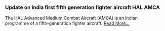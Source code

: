### Update on india first fifth generation fighter aircraft HAL AMCA
The HAL Advanced Medium Combat Aircraft (AMCA) is an Indian programme of a fifth-generation fighter aircraft. [Read More...](tech_updates/hal_new_aircraft_amca.md)

